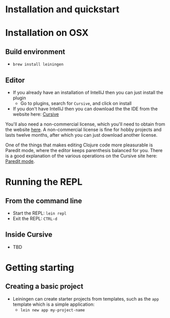 # Installation and quickstart

# Installation on OSX

## Build environment

- `brew install leiningen`

## Editor

- If you already have an installation of IntelliJ then you can just install the plugin
    - Go to plugins, search for `Cursive`, and click on install
- If you don't have IntelliJ then you can download the the IDE from the website here: [Cursive](https://cursive-ide.com/userguide/)

You'll also need a non-commercial license, which you'll need to obtain from the website [here](https://cursive-ide.com/buy.html). A non-commercial license is fine for hobby projects
and lasts twelve months, after which you can just download another license.

One of the things that makes editing Clojure code more pleasurable is Paredit mode, where the editor keeps parenthesis balanced for you. There is
a good explanation of the various operations on the Cursive site here: [Paredit mode](https://cursive-ide.com/userguide/paredit.html).

# Running the REPL

## From the command line

- Start the REPL: `lein repl`
- Exit the REPL: `CTRL-d`

## Inside Cursive

- TBD 

# Getting starting

## Creating a basic project

- Leiningen can create starter projects from templates, such as the `app` template which is a simple application:
    - `lein new app my-project-name`
